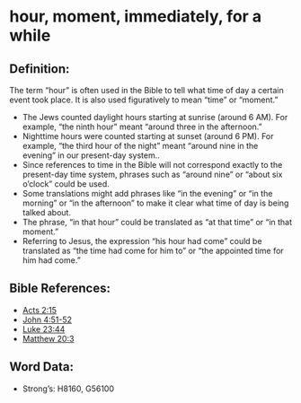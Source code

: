 # hour, moment, immediately, for a while

## Definition:

The term “hour” is often used in the Bible to tell what time of day a certain event took place. It is also used figuratively to mean “time” or “moment.”

* The Jews counted daylight hours starting at sunrise (around 6 AM). For example, “the ninth hour” meant “around three in the afternoon.”
* Nighttime hours were counted starting at sunset (around 6 PM). For example, “the third hour of the night” meant “around nine in the evening” in our present-day system..
* Since references to time in the Bible will not correspond exactly to the present-day time system, phrases such as “around nine” or “about six o’clock” could be used.
* Some translations might add phrases like “in the evening” or “in the morning” or “in the afternoon” to make it clear what time of day is being talked about.
* The phrase, “in that hour” could be translated as “at that time” or “in that moment.”
* Referring to Jesus, the expression “his hour had come” could be translated as “the time had come for him to” or “the appointed time for him had come.”

## Bible References:

* [Acts 2:15](rc://en/tn/help/act/02/15)
* [John 4:51-52](rc://en/tn/help/jhn/04/51)
* [Luke 23:44](rc://en/tn/help/luk/23/44)
* [Matthew 20:3](rc://en/tn/help/mat/20/03)

## Word Data:

* Strong’s: H8160, G56100
